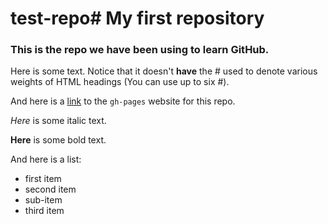 # test-repo# My first repository

### This is the repo we have been using to learn GitHub.

Here is some text. Notice that it doesn't **have** the # used to denote various weights of HTML headings (You can use up to six #).

And here is a [link](https://petera-ucb.github.io/my-first-repo/) to the `gh-pages` website for this repo.

*Here* is some italic text.

**Here** is some bold text.

And here is a list:
- first item
- second item
 - sub-item
- third item